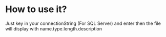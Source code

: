 # How to use it?
Just key in your connectionString (For SQL Server) and enter then
the file will display with name.type.length.description
